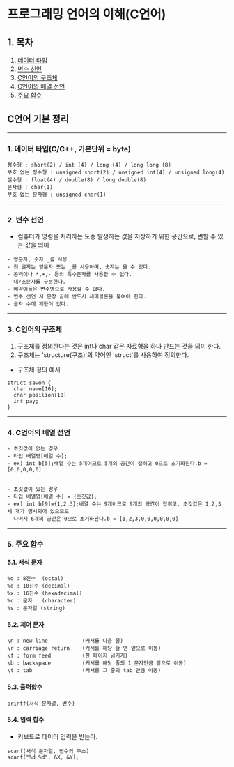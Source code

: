 # 프로그래밍 언어의 이해(C언어)

## 1. 목차 
   1. [데이터 타입](#1-데이터-타입-c/c++-기본단위-byte)
   2. [변수 선언](#2-변수-선언)
   3. [C언어의 구조체](#3-c언어의-구조체)
   4. [C언어의 배열 선언](#4-c언어의-배열-선언)
   5. [주요 함수](#5-주요-함수)

## C언어 기본 정리

------

### 1. 데이터 타입(C/C++, 기본단위 = byte)

```
정수형 : short(2) / int (4) / long (4) / long long (8)
부호 없는 정수형 : unsigned short(2) / unsigned int(4) / unsigned long(4)
실수형 : float(4) / double(8) / long double(8)
문자형 : char(1)
부호 없는 문자형 : unsigned char(1)
```
------
### 2. 변수 선언
- 컴퓨터가 명령을 처리하는 도중 발생하는 값을 저장하기 위한 공간으로, 변할 수 있는 값을 의미
```
- 영문자, 숫자 _를 사용
- 첫 글자는 영문자 또는 _를 사용하며, 숫자는 올 수 없다.
- 공백이나 *,+,- 등의 특수문자를 사용할 수 없다.
- 대/소문자를 구분한다.
- 예약어들은 변수명으로 사용할 수 없다.
- 변수 선언 시 문장 끝에 반드시 세미콜론을 붙여야 한다.
- 글자 수에 제한이 없다.
```
------
### 3. C언어의 구조체

1. 구조체를 정의한다는 것은 int나 char 같은 자료형을 하나 만드는 것을 의미 한다.
2. 구조체는 'structure(구조)'의 약어인 'struct'를 사용하여 정의한다.
- 구조체 정의 예시
```
struct sawon {
  char name[10];
  char posilion[10]
  int pay;
}
```
------
### 4. C언어의 배열 선언
```
- 초깃값이 없는 경우
- 타입 배열명[배열 수];
- ex) int b[5];배열 수는 5개이므로 5개의 공간이 잡히고 0으로 초기화된다.b = [0,0,0,0,0]


- 초깃값이 있는 경우
- 타입 배열명[배열 수] = {초깃값};
- ex) int b[9]={1,2,3};배열 수는 9개이므로 9개의 공간이 잡히고, 초깃값은 1,2,3 세 개가 명시되어 있으므로
  나머지 6개의 공간은 0으로 초기화된다.b = [1,2,3,0,0,0,0,0,0]
```
------
### 5. 주요 함수

#### 5.1. 서식 문자
```
%o : 8진수  (octal)
%d : 10진수 (decimal)
%x : 16진수 (hexadecimal)
%c : 문자   (character)
%s : 문자열 (string)
```

#### 5.2. 제어 문자
```
\n : new line           (커서를 다음 줄)
\r : carriage return    (커서를 해당 줄 맨 앞으로 이동)
\f : form feed          (한 페이지 넘기기)
\b : backspace          (커서를 해당 줄의 1 문자만큼 앞으로 이동)
\t : tab                (커서를 그 줗의 tab 만큼 이동)
```

#### 5.3. 출력합수
`printf(서식 문자열, 변수)`

#### 5.4. 입력 합수
- 키보드로 데이터 입력을 받는다.
```
scanf(서식 문자열, 변수의 주소)
scanf("%d %d". &X, &Y);
```
